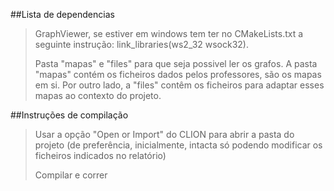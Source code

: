 ##Lista de dependencias
>GraphViewer, se estiver em windows tem ter no CMakeLists.txt a seguinte instrução:  link_libraries(ws2_32 wsock32).
>
> Pasta "mapas" e "files" para que seja possivel ler os grafos. A pasta "mapas" contém os ficheiros dados pelos professores, são os mapas em si. Por outro lado, a "files" contêm os ficheiros para adaptar esses mapas ao contexto do projeto.
>
##Instruções de compilação
>Usar a opção "Open or Import" do CLION para abrir a pasta do projeto (de preferência, inicialmente, intacta só podendo modificar os ficheiros indicados no relatório)
>
>Compilar e correr